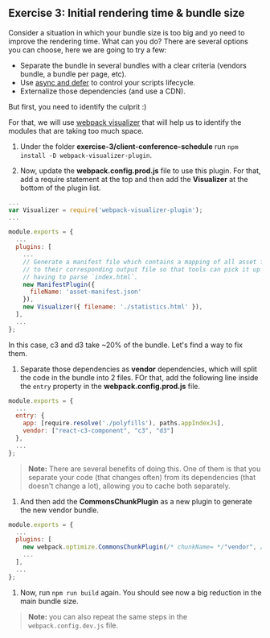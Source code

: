 ## Exercise 3: Initial rendering time & bundle size

Consider a situation in which your bundle size is too big and yo need to improve the rendering time. What can you do? There are several options you can choose, here we are going to try a few:

* Separate the bundle in several bundles with a clear criteria (vendors bundle, a bundle per page, etc).
* Use [async and defer](http://www.growingwiththeweb.com/2014/02/async-vs-defer-attributes.html) to control your scripts lifecycle.
* Externalize those dependencies (and use a CDN).

But first, you need to identify the culprit :)

For that, we will use [webpack visualizer](https://www.npmjs.com/package/webpack-visualizer-plugin) that will help us to identify the modules that are taking too much space.

1. Under the folder **exercise-3/client-conference-schedule** run `npm install -D webpack-visualizer-plugin`.

1. Now, update the **webpack.config.prod.js** file to use this plugin. For that, add a require statement at the top and then add the **Visualizer** at the bottom of the plugin list.

  ```js
  ...
  var Visualizer = require('webpack-visualizer-plugin');
  ...

  module.exports = {
    ...
    plugins: [
      ...
      // Generate a manifest file which contains a mapping of all asset filenames
      // to their corresponding output file so that tools can pick it up without
      // having to parse `index.html`.
      new ManifestPlugin({
        fileName: 'asset-manifest.json'
      }),
      new Visualizer({ filename: './statistics.html' }),
    ],
    ...
  };
  ```

  In this case, c3 and d3 take ~20% of the bundle. Let's find a way to fix them.

1. Separate those dependencies as **vendor** dependencies, which will split the code in the bundle into 2 files. FOr that, add the following line inside the `entry` property in the **webpack.config.prod.js** file.

  ```js
  module.exports = {
    ...
    entry: {
      app: [require.resolve('./polyfills'), paths.appIndexJs],
      vendor: ["react-c3-component", "c3", "d3"]
    },
    ...
  };
  ```

  > **Note:** There are several benefits of doing this. One of them is that you separate your code (that changes often) from its dependencies (that doesn't change a lot), allowing you to cache both separately.

1. And then add the **CommonsChunkPlugin** as a new plugin to generate the new vendor bundle.

  ```js
  module.exports = {
    ...
    plugins: [
      new webpack.optimize.CommonsChunkPlugin(/* chunkName= */"vendor", /* filename= */"vendor.bundle.js"),
      ...
    ],
    ...
  };

  ```

1. Now, run `npm run build` again. You should see now a big reduction in the main bundle size.

  > **Note:** you can also repeat the same steps in the `webpack.config.dev.js` file.


